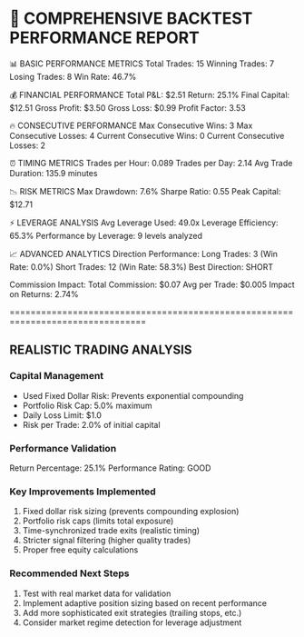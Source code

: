 🚀 COMPREHENSIVE BACKTEST PERFORMANCE REPORT
================================================================================

📊 BASIC PERFORMANCE METRICS
Total Trades: 15
Winning Trades: 7
Losing Trades: 8
Win Rate: 46.7%

💰 FINANCIAL PERFORMANCE
Total P&L: $2.51
Return: 25.1%
Final Capital: $12.51
Gross Profit: $3.50
Gross Loss: $0.99
Profit Factor: 3.53

🔥 CONSECUTIVE PERFORMANCE
Max Consecutive Wins: 3
Max Consecutive Losses: 4
Current Consecutive Wins: 0
Current Consecutive Losses: 2

⏰ TIMING METRICS
Trades per Hour: 0.089
Trades per Day: 2.14
Avg Trade Duration: 135.9 minutes

📉 RISK METRICS
Max Drawdown: 7.6%
Sharpe Ratio: 0.55
Peak Capital: $12.71

⚡ LEVERAGE ANALYSIS
Avg Leverage Used: 49.0x
Leverage Efficiency: 65.3%
Performance by Leverage: 9 levels analyzed

📈 ADVANCED ANALYTICS
Direction Performance:
  Long Trades: 3 (Win Rate: 0.0%)
  Short Trades: 12 (Win Rate: 58.3%)
  Best Direction: SHORT

Commission Impact:
  Total Commission: $0.07
  Avg per Trade: $0.005
  Impact on Returns: 2.74%

================================================================================

## REALISTIC TRADING ANALYSIS

### Capital Management
- Used Fixed Dollar Risk: Prevents exponential compounding
- Portfolio Risk Cap: 5.0% maximum
- Daily Loss Limit: $1.0
- Risk per Trade: 2.0% of initial capital

### Performance Validation
Return Percentage: 25.1%
Performance Rating: GOOD

### Key Improvements Implemented
1. Fixed dollar risk sizing (prevents compounding explosion)
2. Portfolio risk caps (limits total exposure)
3. Time-synchronized trade exits (realistic timing)
4. Stricter signal filtering (higher quality trades)
5. Proper free equity calculations

### Recommended Next Steps
1. Test with real market data for validation
2. Implement adaptive position sizing based on recent performance
3. Add more sophisticated exit strategies (trailing stops, etc.)
4. Consider market regime detection for leverage adjustment
